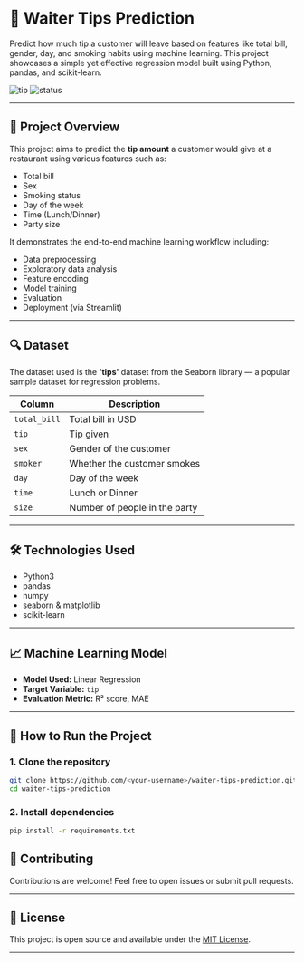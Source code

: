 
# 🧮 Waiter Tips Prediction

Predict how much tip a customer will leave based on features like total bill, gender, day, and smoking habits using machine learning. This project showcases a simple yet effective regression model built using Python, pandas, and scikit-learn.

![tip](https://img.shields.io/badge/ML-Regression-blue) ![status](https://img.shields.io/badge/Status-Completed-brightgreen)

---

## 📌 Project Overview

This project aims to predict the **tip amount** a customer would give at a restaurant using various features such as:

* Total bill
* Sex
* Smoking status
* Day of the week
* Time (Lunch/Dinner)
* Party size

It demonstrates the end-to-end machine learning workflow including:

* Data preprocessing
* Exploratory data analysis
* Feature encoding
* Model training
* Evaluation
* Deployment (via Streamlit)

---

## 🔍 Dataset

The dataset used is the **'tips'** dataset from the Seaborn library — a popular sample dataset for regression problems.

| Column       | Description                   |
| ------------ | ----------------------------- |
| `total_bill` | Total bill in USD             |
| `tip`        | Tip given                     |
| `sex`        | Gender of the customer        |
| `smoker`     | Whether the customer smokes   |
| `day`        | Day of the week               |
| `time`       | Lunch or Dinner               |
| `size`       | Number of people in the party |

---

## 🛠️ Technologies Used

* Python3
* pandas
* numpy
* seaborn & matplotlib
* scikit-learn

---

## 📈 Machine Learning Model

* **Model Used:** Linear Regression
* **Target Variable:** `tip`
* **Evaluation Metric:** R² score, MAE

---

## 🚀 How to Run the Project

### 1. Clone the repository

```bash
git clone https://github.com/<your-username>/waiter-tips-prediction.git
cd waiter-tips-prediction
```

### 2. Install dependencies

```bash
pip install -r requirements.txt
```


## 🤝 Contributing

Contributions are welcome! Feel free to open issues or submit pull requests.

---

## 📜 License

This project is open source and available under the [MIT License](LICENSE).

---

